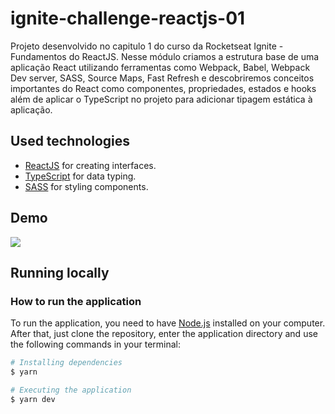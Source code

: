 # ignite-challenge-reactjs-01
Projeto desenvolvido no capitulo 1 do curso da Rocketseat Ignite - Fundamentos do ReactJS.
Nesse módulo criamos a estrutura base de uma aplicação React utilizando ferramentas como Webpack, Babel, 
Webpack Dev server, SASS, Source Maps, Fast Refresh e descobriremos conceitos importantes do React como componentes, 
propriedades, estados e hooks além de aplicar o TypeScript no projeto para adicionar tipagem estática à aplicação.

## Used technologies
- [ReactJS](https://legacy.reactjs.org/docs/getting-started.html) for creating interfaces.
- [TypeScript](https://www.typescriptlang.org/) for data typing.
- [SASS](https://sass-lang.com/) for styling components.

## Demo
![](./.github/project-screenshot.png)


## Running locally

### How to run the application
To run the application, you need to have [Node.js](https://nodejs.org/en/) installed on your computer. After that, just clone the repository, enter the application directory and use the following commands in your terminal:

```bash
# Installing dependencies
$ yarn

# Executing the application
$ yarn dev
```
